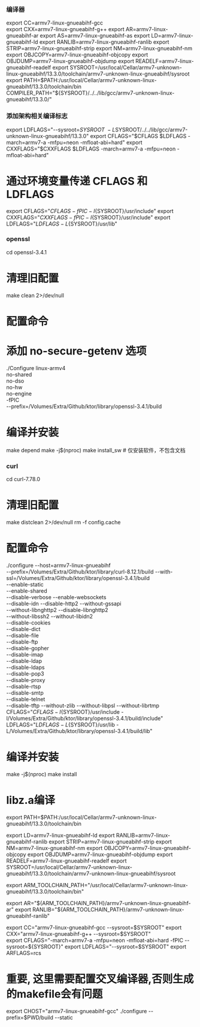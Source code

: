 ### 编译器
 export CC=armv7-linux-gnueabihf-gcc     
 export CXX=armv7-linux-gnueabihf-g++
export AR=armv7-linux-gnueabihf-ar
export AS=armv7-linux-gnueabihf-as
export LD=armv7-linux-gnueabihf-ld
export RANLIB=armv7-linux-gnueabihf-ranlib
export STRIP=armv7-linux-gnueabihf-strip
export NM=armv7-linux-gnueabihf-nm
export OBJCOPY=armv7-linux-gnueabihf-objcopy
export OBJDUMP=armv7-linux-gnueabihf-objdump
export READELF=armv7-linux-gnueabihf-readelf
export SYSROOT=/usr/local/Cellar/armv7-unknown-linux-gnueabihf/13.3.0/toolchain/armv7-unknown-linux-gnueabihf/sysroot
export PATH=$PATH:/usr/local/Cellar/armv7-unknown-linux-gnueabihf/13.3.0/toolchain/bin
COMPILER_PATH="${SYSROOT}/../../lib/gcc/armv7-unknown-linux-gnueabihf/13.3.0/"


[//]: # (export CC="clang --target=armv7-linux-gnueabihf --sysroot=$SYSROOT -L${COMPILER_PATH} --gcc-toolchain=${SYSROOT}/../../bin")
[//]: # (export CXX="clang++ --target=armv7-linux-gnueabihf --sysroot=$SYSROOT -L${COMPILER_PATH} --gcc-toolchain=${SYSROOT}/../../bin")


[//]: # (export CC="armv7-linux-gnueabihf-gcc --target=armv7-linux-gnueabihf --sysroot=$SYSROOT -L${COMPILER_PATH} --gcc-toolchain=${SYSROOT}/../../bin")
[//]: # (export CXX="armv7-linux-gnueabihf-g++ --target=armv7-linux-gnueabihf --sysroot=$SYSROOT -L${COMPILER_PATH} --gcc-toolchain=${SYSROOT}/../../bin")


### 添加架构相关编译标志


export LDFLAGS="--sysroot=$SYSROOT \
  -L$SYSROOT/../../lib/gcc/armv7-unknown-linux-gnueabihf/13.3.0"
export CFLAGS="$CFLAGS $LDFLAGS  -march=armv7-a -mfpu=neon -mfloat-abi=hard"
export CXXFLAGS="$CXXFLAGS $LDFLAGS  -march=armv7-a -mfpu=neon -mfloat-abi=hard"

# 通过环境变量传递 CFLAGS 和 LDFLAGS
export CFLAGS="${CFLAGS} -fPIC -I${SYSROOT}/usr/include"
export CXXFLAGS="${CXXFLAGS} -fPIC -I${SYSROOT}/usr/include"
export LDFLAGS="${LDFLAGS} -L${SYSROOT}/usr/lib"

### openssl
cd openssl-3.4.1

# 清理旧配置
make clean 2>/dev/null

# 配置命令
# 添加 no-secure-getenv 选项
./Configure linux-armv4 \
no-shared \
no-dso \
no-hw \
no-engine \
-fPIC \
--prefix=/Volumes/Extra/Github/ktor/library/openssl-3.4.1/build


# 编译并安装
make depend
make -j$(nproc)
make install_sw        # 仅安装软件，不包含文档


### curl
cd curl-7.78.0

# 清理旧配置
make distclean 2>/dev/null
rm -f config.cache

# 配置命令
./configure --host=armv7-linux-gnueabihf \
--prefix=/Volumes/Extra/Github/ktor/library/curl-8.12.1/build --with-ssl=/Volumes/Extra/Github/ktor/library/openssl-3.4.1/build \
--enable-static \
--enable-shared \
--disable-verbose  --enable-websockets \
--disable-idn --disable-http2 --without-gssapi \
--without-libnghttp2 --disable-libnghttp2 \
--without-libssh2 --without-libidn2 \
--disable-cookies \
--disable-dict \
--disable-file \
--disable-ftp \
--disable-gopher \
--disable-imap \
--disable-ldap \
--disable-ldaps \
--disable-pop3 \
--disable-proxy \
--disable-rtsp \
--disable-smtp \
--disable-telnet \
--disable-tftp  --without-zlib --without-libpsl --without-librtmp \
CFLAGS="${CFLAGS} -I${SYSROOT}/usr/include -I/Volumes/Extra/Github/ktor/library/openssl-3.4.1/build/include" \
LDFLAGS="${LDFLAGS} -L${SYSROOT}/usr/lib -L/Volumes/Extra/Github/ktor/library/openssl-3.4.1/build/lib"

# 编译并安装
make -j$(nproc)
make install


# libz.a编译
export PATH=$PATH:/usr/local/Cellar/armv7-unknown-linux-gnueabihf/13.3.0/toolchain/bin

export LD=armv7-linux-gnueabihf-ld
export RANLIB=armv7-linux-gnueabihf-ranlib
export STRIP=armv7-linux-gnueabihf-strip
export NM=armv7-linux-gnueabihf-nm
export OBJCOPY=armv7-linux-gnueabihf-objcopy
export OBJDUMP=armv7-linux-gnueabihf-objdump
export READELF=armv7-linux-gnueabihf-readelf
export SYSROOT=/usr/local/Cellar/armv7-unknown-linux-gnueabihf/13.3.0/toolchain/armv7-unknown-linux-gnueabihf/sysroot


export ARM_TOOLCHAIN_PATH="/usr/local/Cellar/armv7-unknown-linux-gnueabihf/13.3.0/toolchain/bin"

export AR="${ARM_TOOLCHAIN_PATH}/armv7-unknown-linux-gnueabihf-ar"
export RANLIB="${ARM_TOOLCHAIN_PATH}/armv7-unknown-linux-gnueabihf-ranlib"

export CC="armv7-linux-gnueabihf-gcc --sysroot=$SYSROOT"  
export CXX="armv7-linux-gnueabihf-g++ --sysroot=$SYSROOT"  
export CFLAGS="-march=armv7-a -mfpu=neon -mfloat-abi=hard -fPIC --sysroot=${SYSROOT}"
export LDFLAGS="--sysroot=$SYSROOT"
export ARFLAGS=rcs
# 重要, 这里需要配置交叉编译器,否则生成的makefile会有问题
export CHOST="armv7-linux-gnueabihf-gcc"
./configure --prefix=$PWD/build  --static


